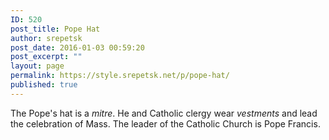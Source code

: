 ```yaml
---
ID: 520
post_title: Pope Hat
author: srepetsk
post_date: 2016-01-03 00:59:20
post_excerpt: ""
layout: page
permalink: https://style.srepetsk.net/p/pope-hat/
published: true
---
```

The Pope's hat is a <em>mitre</em>. He and Catholic clergy wear <em>vestments</em> and lead the celebration of Mass. The leader of the Catholic Church is Pope Francis.